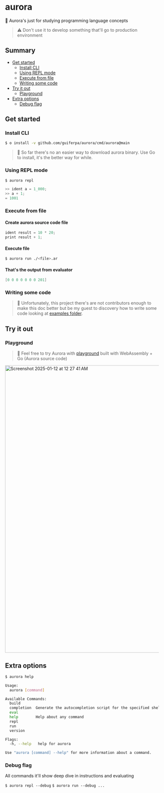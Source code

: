 # aurora

🌌 Aurora's just for studying programming language concepts

> ⚠ Don't use it to develop something that'll go to production environment

## Summary

- [Get started](#get-started)
  - [Install CLI](#install-cli)
  - [Using REPL mode](#using-repl-mode)
  - [Execute from file](#execute-from-file)
  - [Writing some code](#writing-some-code)
- [Try it out](#try-it-out)
  - [Playground](#playground)
- [Extra options](#extra-options)
  - [Debug flag](#debug-flag)

## Get started

### Install CLI
```sh
$ o install -v github.com/guiferpa/aurora/cmd/aurora@main
```
> 🎈 So far there's no an easier way to download aurora binary. Use Go to install, it's the better way for while.

### Using REPL mode

```sh
$ aurora repl
```

```java
>> ident a = 1_000;
>> a + 1;
= 1001
```

### Execute from file

#### Create aurora source code file

```java
ident result = 10 * 20;
print result + 1;
```

#### Execute file

```sh
$ aurora run ./<file>.ar
```

#### That's the output from evaluator
```java
[0 0 0 0 0 0 0 201]
```

### Writing some code
> 🎈 Unfortunately, this project there's are not contributors enough to make this doc better but be my guest to discovery how to write some code looking at [examples folder](/examples).

## Try it out

### Playground
> 🚀 Feel free to try Aurora with [playground](https://guiferpa.github.io/aurora) built with WebAssembly + Go (Aurora source code)
<img width="942" alt="Screenshot 2025-01-12 at 12 27 41 AM" src="https://github.com/user-attachments/assets/51f073de-1fde-4a68-9cf8-b608b5b83032" />

## Extra options

```sh
$ aurora help

Usage:
  aurora [command]

Available Commands:
  build
  completion  Generate the autocompletion script for the specified shell
  eval
  help        Help about any command
  repl
  run
  version

Flags:
  -h, --help   help for aurora

Use "aurora [command] --help" for more information about a command.
```

### Debug flag

All commands it'll show deep dive in instructions and evaluating

`$ aurora repl --debug`
`$ aurora run --debug ...`
